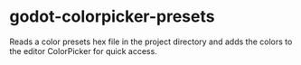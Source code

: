 # godot-colorpicker-presets
Reads a color presets hex file in the project directory and adds the colors to the editor ColorPicker for quick access.

